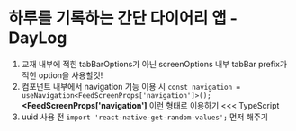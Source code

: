 # 하루를 기록하는 간단 다이어리 앱 - DayLog

1. 교재 내부에 적힌 tabBarOptions가 아닌 screenOptions 내부 tabBar prefix가 적힌 option을 사용할것!
2. 컴포넌트 내부에서 navigation 기능 이용 시 `const navigation = useNavigation<FeedScreenProps['navigation']>();` **<FeedScreenProps['navigation']** 이런 형태로 이용하기 <<< TypeScript
3. uuid 사용 전 `import 'react-native-get-random-values';` 먼저 해주기
